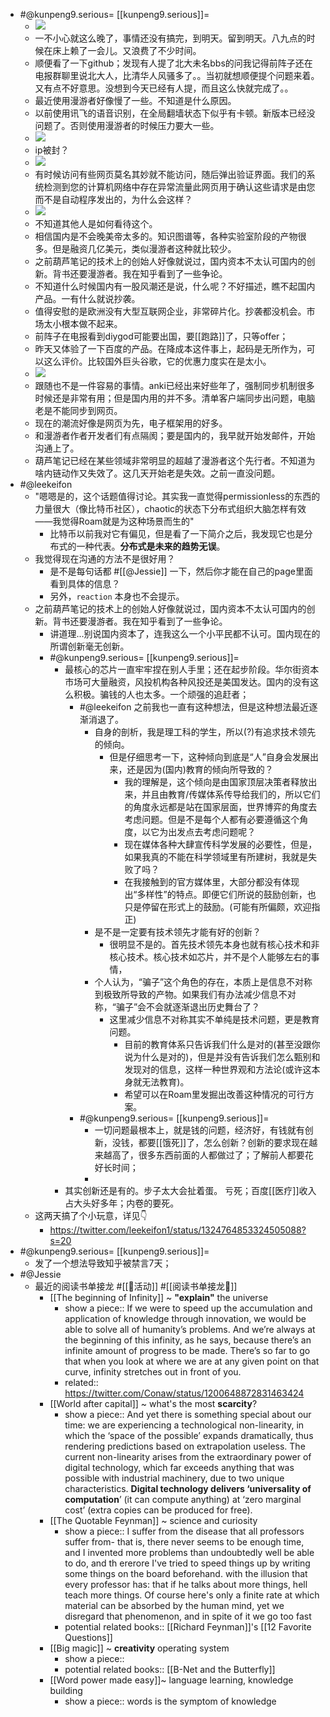 - #@kunpeng9.serious= [[kunpeng9.serious]]=
    - ![](https://firebasestorage.googleapis.com/v0/b/firescript-577a2.appspot.com/o/imgs%2Fapp%2FRoamCN%2FKZInq9pZWr.png?alt=media&token=6bc4c4c9-9b77-4a12-a7e9-b032efed45e8)
    - 一不小心就这么晚了，事情还没有搞完，到明天。留到明天。八九点的时候在床上赖了一会儿。又浪费了不少时间。
    - 顺便看了一下github；发现有人提了北大未名bbs的问我记得前阵子还在电报群聊里说北大人，比清华人风骚多了。。当初就想顺便提个问题来着。又有点不好意思。没想到今天已经有人提，而且这么快就完成了。。
    - 最近使用漫游者好像慢了一些。不知道是什么原因。
    - 以前使用讯飞的语音识别，在全局翻墙状态下似乎有卡顿。新版本已经没问题了。否则使用漫游者的时候压力要大一些。
    - ![](https://firebasestorage.googleapis.com/v0/b/firescript-577a2.appspot.com/o/imgs%2Fapp%2FRoamCN%2F9iejACC_mi.png?alt=media&token=c92889fc-b81b-43e6-aeb2-9e1ed9fa57d9)
    - ip被封？
    - ![](https://firebasestorage.googleapis.com/v0/b/firescript-577a2.appspot.com/o/imgs%2Fapp%2FRoamCN%2F9wYeH4Ky0L.png?alt=media&token=4dee7800-bc8c-46ae-b4d6-068681e23ee3)
    - 有时候访问有些网页莫名其妙就不能访问，随后弹出验证界面。我们的系统检测到您的计算机网络中存在异常流量此网页用于确认这些请求是由您而不是自动程序发出的，为什么会这样？
    - ![](https://firebasestorage.googleapis.com/v0/b/firescript-577a2.appspot.com/o/imgs%2Fapp%2FRoamCN%2FMGI5Py9oIm.png?alt=media&token=ada16138-a247-4957-b153-0a3b4acb25b5)
    - 不知道其他人是如何看待这个。
    - 相信国内是不会晚美帝太多的。知识图谱等，各种实验室阶段的产物很多。但是融资几亿美元，类似漫游者这种就比较少。
    - 之前葫芦笔记的技术上的创始人好像就说过，国内资本不太认可国内的创新。背书还要漫游者。我在知乎看到了一些争论。
    - 不知道什么时候国内有一股风潮还是说，什么呢？不好描述，瞧不起国内产品。一有什么就说抄袭。
    - 值得安慰的是欧洲没有大型互联网企业，非常碎片化。抄袭都没机会。市场太小根本做不起来。
    - 前阵子在电报看到diygod可能要出国，要[[跑路]]了，只等offer；
    - 昨天又体验了一下百度的产品。在降成本这件事上，起码是无所作为，可以这么评价。比较国外巨头谷歌，它的优惠力度实在是太小。
    - ![](https://firebasestorage.googleapis.com/v0/b/firescript-577a2.appspot.com/o/imgs%2Fapp%2FRoamCN%2FztU-vS598n.png?alt=media&token=060ef944-21e1-4c57-8904-da91e1787a4b)
    - 跟随也不是一件容易的事情。anki已经出来好些年了，强制同步机制很多时候还是非常有用；但是国内用的并不多。清单客户端同步出问题，电脑老是不能同步到网页。
    - 现在的潮流好像是网页为先，电子框架用的好多。
    - 和漫游者作者开发者们有点隔阂；要是国内的，我早就开始发邮件，开始沟通上了。
    - 葫芦笔记已经在某些领域非常明显的超越了漫游者这个先行者。不知道为啥内链动作又失效了。这几天开始老是失效。之前一直没问题。
- #@leekeifon
    - "嗯嗯是的，这个话题值得讨论。其实我一直觉得permissionless的东西的力量很大（像比特币社区），chaotic的状态下分布式组织大脑怎样有效——我觉得Roam就是为这种场景而生的"
        - 比特币以前我对它有偏见，但是看了一下简介之后，我发现它也是分布式的一种代表。**分布式是未来的趋势无误**。
    - 我觉得现在沟通的方法不是很好用？
        - 是不是每句话都 #[[@Jessie]] 一下，然后你才能在自己的page里面看到具体的信息？
        - 另外，`reaction` 本身也不会提示。
    - 之前葫芦笔记的技术上的创始人好像就说过，国内资本不太认可国内的创新。背书还要漫游者。我在知乎看到了一些争论。
        - 讲道理...别说国内资本了，连我这么一个小平民都不认可。国内现在的所谓创新毫无创新。
        - #@kunpeng9.serious= [[kunpeng9.serious]]=
            - 最核心的芯片一直牢牢捏在别人手里；还在起步阶段。华尔街资本市场可大量融资，风投机构各种风投还是美国发达。国内的没有这么积极。骗钱的人也太多。一个顽强的追赶者；
                -  #@leekeifon 之前我也一直有这种想法，但是这种想法最近逐渐消退了。
                    - 自身的剖析，我是理工科的学生，所以(?)有追求技术领先的倾向。
                        - 但是仔细思考一下，这种倾向到底是“人”自身会发展出来，还是因为(国内)教育的倾向所导致的？
                            - 我的理解是，这个倾向是由国家顶层决策者释放出来，并且由教育/传媒体系传导给我们的，所以它们的角度永远都是站在国家层面，世界博弈的角度去考虑问题。但是不是每个人都有必要遵循这个角度，以它为出发点去考虑问题呢？
                            - 现在媒体各种大肆宣传科学发展的必要性，但是，如果我真的不能在科学领域里有所建树，我就是失败了吗？
                            - 在我接触到的官方媒体里，大部分都没有体现出“多样性”的特点。即便它们所说的鼓励创新，也只是停留在形式上的鼓励。(可能有所偏颇，欢迎指正)
                    - 是不是一定要有技术领先才能有好的创新？
                        - 很明显不是的。首先技术领先本身也就有核心技术和非核心技术。核心技术如芯片，并不是个人能够左右的事情，
                    - 个人认为，“骗子”这个角色的存在，本质上是信息不对称到极致所导致的产物。如果我们有办法减少信息不对称，“骗子”会不会就逐渐退出历史舞台了？
                        - 这里减少信息不对称其实不单纯是技术问题，更是教育问题。
                            - 目前的教育体系只告诉我们什么是对的(甚至没跟你说为什么是对的)，但是并没有告诉我们怎么甄别和发现对的信息，这样一种世界观和方法论(或许这本身就无法教育)。
                            - 希望可以在Roam里发掘出改善这种情况的可行方案。
                - #@kunpeng9.serious= [[kunpeng9.serious]]=
                    - 一切问题最根本上，就是钱的问题，经济好，有钱就有创新，没钱，都要[[饿死]]了，怎么创新？创新的要求现在越来越高了，很多东西前面的人都做过了；了解前人都要花好长时间；
                    - 
            - 其实创新还是有的。步子太大会扯着蛋。 亏死；百度[[医疗]]收入占大头好多年；内卷的要死。
    - 这两天搞了个小玩意，详见👇 
        - https://twitter.com/leekeifon1/status/1324764853324505088?s=20
- #@kunpeng9.serious= [[kunpeng9.serious]]=
    - 发了一个想法导致知乎被禁言7天；
- #@Jessie
    - 最近的阅读书单接龙 #[[🎃活动]] #[[阅读书单接龙🐲]]
        - [[The beginning of Infinity]] ~ **"explain"** the universe
            - show a piece:: If we were to speed up the accumulation and application of knowledge through innovation, we would be able to solve all of humanity’s problems. And we’re always at the beginning of this infinity, as he says, because there’s an infinite amount of progress to be made. There’s so far to go that when you look at where we are at any given point on that curve, infinity stretches out in front of you.
            - related:: https://twitter.com/Conaw/status/1200648872831463424
        - [[World after capital]] ~ what's the most **scarcity**?
            - show a piece:: And yet there is something special about our time: we are experiencing a technological non-linearity, in which the ‘space of the possible’ expands dramatically, thus rendering predictions based on extrapolation useless. The current non-linearity arises from the extraordinary power of digital technology, which far exceeds anything that was possible with industrial machinery, due to two unique characteristics. **Digital technology delivers ‘universality of computation**’ (it can compute anything) at ‘zero marginal cost’ (extra copies can be produced for free).
        - [[The Quotable Feynman]] ~ science and curiosity
            - show a piece:: I suffer from the disease that all professors suffer from- that is, there never seems to be enough time, and I invented more problems than undoubtedly well be able to do, and th ererore I've tried to speed things up by writing some things on the board beforehand. with the illusion that every professor has: that if he talks about more things, hell teach more things. Of course here's only a finite rate at which material can be absorbed by the human mind, yet we disregard that phenomenon, and in spite of it we go too fast
            - potential related books:: [[Richard Feynman]]'s [[12 Favorite Questions]]
        - [[Big magic]] ~ **creativity** operating system
            - show a piece:: 
            - potential related books:: [[B-Net and the Butterfly]]
        - [[Word power made easy]]~ language learning, knowledge building
            - show a piece:: words is the symptom of knowledge 
